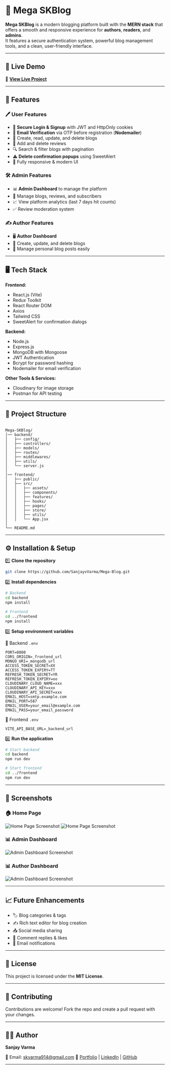 # 📝 Mega SKBlog

**Mega SKBlog** is a modern blogging platform built with the **MERN stack** that offers a smooth and responsive experience for **authors**, **readers**, and **admins**.  
It features a secure authentication system, powerful blog management tools, and a clean, user-friendly interface.

---

## 🚀 Live Demo
🔗 **[View Live Project](https://mega-blog-seven-lovat.vercel.app)**

---

## 📌 Features

### 🖊 User Features
- 🔐 **Secure Login & Signup** with JWT and HttpOnly cookies
- 📧 **Email Verification** via OTP before registration (**Nodemailer**)
- 📝 Create, read, update, and delete blogs
- 💬 Add and delete reviews
- 🔍 Search & filter blogs with pagination
- ⚠ **Delete confirmation popups** using SweetAlert
- 📱 Fully responsive & modern UI

### 🛠 Admin Features
- 📊 **Admin Dashboard** to manage the platform
- 📰 Manage blogs, reviews, and subscribers
- 📈 View platform analytics (last 7 days hit counts)
- ✅ Review moderation system

### ✍ Author Features
- 🖥 **Author Dashboard**
- 📝 Create, update, and delete blogs
- 📂 Manage personal blog posts easily

---

## 🖥️ Tech Stack

**Frontend:**
- React.js (Vite)
- Redux Toolkit
- React Router DOM
- Axios
- Tailwind CSS
- SweetAlert for confirmation dialogs

**Backend:**
- Node.js
- Express.js
- MongoDB with Mongoose
- JWT Authentication
- Bcrypt for password hashing
- Nodemailer for email verification

**Other Tools & Services:**
- Cloudinary for image storage
- Postman for API testing

---

## 📂 Project Structure
```

Mega-SKBlog/
│── backend/
│   ├── config/
│   ├── controllers/
│   ├── models/
│   ├── routes/
│   ├── middlewares/
│   ├── utils/
│   └── server.js
│
│── frontend/
│   ├── public/
│   ├── src/
│   │   ├── assets/
│   │   ├── components/
│   │   ├── features/
│   │   ├── hooks/
│   │   ├── pages/
│   │   ├── store/
│   │   ├── utils/
│   │   └── App.jsx
│
└── README.md

````

---

## ⚙️ Installation & Setup

1️⃣ **Clone the repository**
```bash
git clone https://github.com/SanjayvVarma/Mega-Blog.git
````

2️⃣ **Install dependencies**

```bash
# Backend
cd backend
npm install

# Frontend
cd ../frontend
npm install
```

3️⃣ **Setup environment variables**

📍 Backend `.env`

```
PORT=8080
CORS_ORIGIN=_frontend_url
MONGO_URI=_mongodb_url
ACCESS_TOKEN_SECRET=XX
ACCESS_TOKEN_EXPIRY=TT
REFRESH_TOKEN_SECRET=YR
REFRESH_TOKEN_EXPIRY=oo
CLOUDINARY_CLOUD_NAME=xxx
CLOUDINARY_API_KEY=xxx
CLOUDINARY_API_SECRET=xxx
EMAIL_HOST=smtp.example.com
EMAIL_PORT=587
EMAIL_USER=your_email@example.com
EMAIL_PASS=your_email_password
```

📍 Frontend `.env`

```
VITE_API_BASE_URL=_backend_url
```

4️⃣ **Run the application**

```bash
# Start backend
cd backend
npm run dev

# Start frontend
cd ../frontend
npm run dev
```

---

## 📸 Screenshots

### 🏠 Home Page

![Home Page Screenshot](/frontend/public/homepage.png)
![Home Page Screenshot](/frontend/public/homepage2.png)

### 📊 Admin Dashboard

![Admin Dashboard Screenshot](/frontend/public/admin%20dashboard.png)

### 📊 Author Dashboard

![Admin Dashboard Screenshot](/frontend/public/author_dashboard.png)

---

## 📈 Future Enhancements

* 🏷 Blog categories & tags
* ✍ Rich text editor for blog creation
* 📤 Social media sharing
* 💬 Comment replies & likes
* 📩 Email notifications

---

## 📜 License

This project is licensed under the **MIT License**.

---

## 🤝 Contributing

Contributions are welcome!
Fork the repo and create a pull request with your changes.

---

## 👨‍💻 Author

**Sanjay Varma**

📧 Email: [skvarma914@gmail.com](mailto:skvarma914@gmail.com)
🔗 [Portfolio](https://portfolio2-sanjay-varma.vercel.app/) | [LinkedIn](https://www.linkedin.com/in/sanjaykvarma) | [GitHub](https://github.com/SanjayvVarma)

---